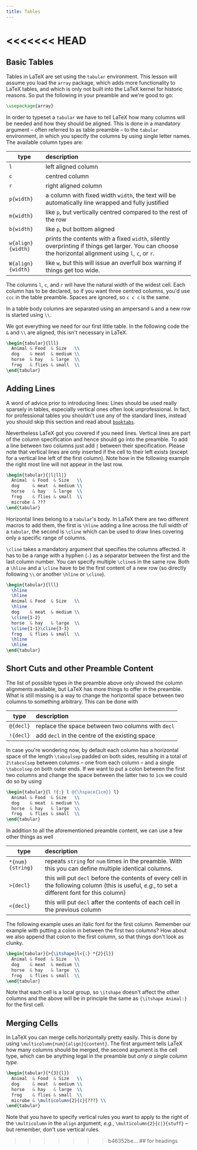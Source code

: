 ```yaml
---
title: Tables
---
```

<<<<<<< HEAD
=======


## Basic Tables

Tables in LaTeX are set using the `tabular` environment. This lesson will assume
you load the `array` package, which adds more functionality to LaTeX tables, and
which is only not built into the LaTeX kernel for historic reasons. So put the
following in your preamble and we're good to go:

<!-- {% raw %} -->
```latex
\usepackage{array}
```
<!-- {% endraw %} -->

In order to typeset a `tabular` we have to tell LaTeX how many columns will be
needed and how they should be aligned. This is done in a mandatory argument
&ndash; often referred to as table preamble &ndash; to the `tabular`
environment, in which you specify the columns by using single letter names. The
available column types are:

<!-- don't line wrap this table, markdown seems to not support this -->

| type       | description |
| ---        |:-- |
| `l`        | left aligned column |
| `c`        | centred column |
| `r`        | right aligned column |
| `p{width}` | a column with fixed width `width`, the text will be automatically line wrapped and fully justified |
| `m{width}` | like `p`, but vertically centred compared to the rest of the row |
| `b{width}` | like `p`, but bottom aligned |
| `w{align}{width}` | prints the contents with a fixed `width`, silently overprinting if things get larger. You can choose the horizontal alignment using `l`, `c`, or `r`. |
| `W{align}{width}` | like `w`, but this will issue an overfull box warning if things get too wide. |
 
The columns `l`, `c`, and `r` will have the natural width of the widest cell.
Each column has to be declared, so if you want three centred columns, you'd use
`ccc` in the table preamble. Spaces are ignored, so `c c c` is the same.

In a table body columns are separated using an ampersand `&` and a new row is
started using `\\`.

We got everything we need for our first little table. In the following code the
`&` and `\\` are aligned, this isn't necessary in LaTeX.

<!-- {% raw %} -->
```latex
\begin{tabular}{lll}
  Animal & Food  & Size   \\
  dog    & meat  & medium \\
  horse  & hay   & large  \\
  frog   & flies & small  \\
\end{tabular}
```
<!-- {% endraw %} -->


## Adding Lines

A word of advice prior to introducing lines: Lines should be used really
sparsely in tables, especially vertical ones often look unprofessional. In fact,
for professional tables you shouldn't use any of the standard lines, instead you
should skip this section and read about [`booktabs`](#booktabs).

Nevertheless LaTeX got you covered if you need lines. Vertical lines are part of
the column specification and hence should go into the preamble. To add a line
between two columns just add `|` between their specification. Please note that
vertical lines are only inserted if the cell to their left exists (except for a
vertical line left of the first column). Note how in the following example the
right most line will not appear in the last row.

<!-- {% raw %} -->
```latex
\begin{tabular}{|l|ll|}
  Animal  & Food  & Size   \\
  dog     & meat  & medium \\
  horse   & hay   & large  \\
  frog    & flies & small  \\
  microbe & ???
\end{tabular}
```
<!-- {% endraw %} -->

Horizontal lines belong to a `tabular`'s body. In LaTeX there are two different
macros to add them, the first is `\hline` adding a line across the full width of
a `tabular`, the second is `\cline` which can be used to draw lines covering
only a specific range of columns.

`\cline` takes a mandatory argument that specifies the columns affected. It has
to be a range with a hyphen (`-`) as a separator between the first and the last
column number. You can specify multiple `\cline`s in the same row. Both a
`\hline` and a `\cline` have to be the first content of a new row (so directly
following `\\` or another `\hline` or `\cline`).


<!-- {% raw %} -->
```latex
\begin{tabular}{lll}
  \hline
  \hline
  Animal & Food  & Size   \\
  \hline
  dog    & meat  & medium \\
  \cline{1-2}
  horse  & hay   & large  \\
  \cline{1-1}\cline{3-3}
  frog   & flies & small  \\
  \hline
  \hline
\end{tabular}
```
<!-- {% endraw %} -->


## Short Cuts and other Preamble Content

The list of possible types in the preamble above only showed the column
alignments available, but LaTeX has more things to offer in the preamble. What
is still missing is a way to change the horizontal space between two columns to
something arbitrary. This can be done with

type        | description
---         | :--
`@{decl}` | replace the space between two columns with `decl`
`!{decl}` | add `decl` in the centre of the existing space

In case you're wondering now, by default each column has a horizontal space of
the length `\tabcolsep` padded on both sides, resulting in a total of
`2\tabcolsep` between columns &ndash; one from each column &ndash; and a single
`\tabcolsep` on both outer ends. If we want to put a colon between the first
two columns and change the space between the latter two to `1cm` we could do so
by using

<!-- {% raw %} -->
```latex
\begin{tabular}{l !{:} l @{\hspace{1cm}} l}
  Animal & Food  & Size   \\
  dog    & meat  & medium \\
  horse  & hay   & large  \\
  frog   & flies & small  \\
\end{tabular}
```
<!-- {% endraw %} -->

In addition to all the aforementioned preamble content, we can use a few other
things as well

<!-- don't line wrap this table, markdown seems to not support this -->
type | description
---  | :--
`*{num}{string}` | repeats `string` for `num` times in the preamble. With this you can define multiple identical columns.
`>{decl}` | this will put `decl` before the contents of every cell in the following column (this is useful, *e.g.*, to set a different font for this column)
`<{decl}` | this will put `decl` after the contents of each cell in the previous column

The following example uses an italic font for the first column. Remember our
example with putting a colon in between the first two columns? How about we also
append that colon to the first column, so that things don't look as clunky.

<!-- {% raw %} -->
```latex
\begin{tabular}{>{\itshape}l<{:} *{2}{l}}
  Animal & Food  & Size   \\
  dog    & meat  & medium \\
  horse  & hay   & large  \\
  frog   & flies & small  \\
\end{tabular}
```
<!-- {% endraw %} -->

Note that each cell is a local group, so `\itshape` doesn't affect the other
columns and the above will be in principle the same as `{\itshape Animal:}` for
the first cell.


## Merging Cells

In LaTeX you can merge cells horizontally pretty easily. This is done by using
`\multicolumn{num}{align}{content}`. The first argument tells LaTeX how
many columns should be merged, the second argument is the cell type, which can
be anything legal in the preamble but _only a single column type_.

<!-- {% raw %} -->
```latex
\begin{tabular}{*{3}{l}}
  Animal  & Food  & Size   \\
  dog     & meat  & medium \\
  horse   & hay   & large  \\
  frog    & flies & small  \\
  microbe & \multicolumn{2}{c}{???} \\
\end{tabular}
```
<!-- {% endraw %} -->

Note that you have to specify vertical rules you want to apply to the right of
the `\multicolumn` in the `align` argument, _e.g._, `\multicolumn{2}{c|}{stuff}`
&ndash; but remember, don't use vertical rules.
>>>>>>> b46352be... ## for headings
